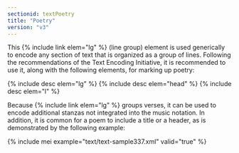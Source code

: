 ```yaml
---
sectionid: textPoetry
title: "Poetry"
version: "v3"
---
```


This {% include link elem="lg" %} (line group) element is used generically to encode any section of text that is organized as a group of lines. Following the recommendations of the Text Encoding Initiative, it is recommended to use it, along with the following elements, for marking up poetry:

{% include desc elem="lg" %} 
{% include desc elem="head" %} 
{% include desc elem="l" %} 

Because {% include link elem="lg" %} groups verses, it can be used to encode additional stanzas not integrated into the music notation. In addition, it is common for a poem to include a title or a header, as is demonstrated by the following example:

{% include mei example="text/text-sample337.xml" valid="true" %}
